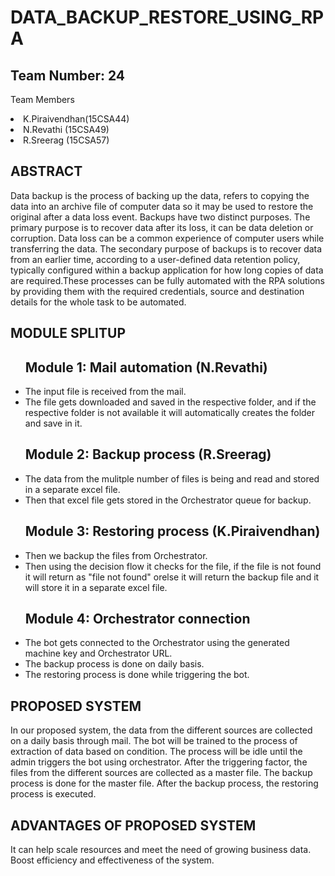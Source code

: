 # DATA_BACKUP_RESTORE_USING_RPA
## Team Number: 24 
Team Members <li>K.Piraivendhan(15CSA44)</li> <li>N.Revathi (15CSA49)</li> <li>R.Sreerag (15CSA57)</li> 

## ABSTRACT
Data backup is the process of backing up the data, refers to copying the data into an archive file of computer data so it may be used to restore the original after a data loss event. Backups have two distinct purposes. The primary purpose is to recover data after its loss, it can be data deletion or corruption. Data loss can be a common experience of computer users while transferring the data. The secondary purpose of backups is to recover data from an earlier time, according to a user-defined data retention policy, typically configured within a backup application for how long copies of data are required.These processes can be fully automated with the RPA solutions by providing them with the required credentials, source and destination details for the whole task to be automated.

## MODULE SPLITUP
<ul>

## Module 1: Mail automation (N.Revathi)
   <li>The input file is received from the mail.</li>
   <li>The file gets downloaded and saved in the respective folder, and if the respective folder is not available it will automatically        creates the folder and save in it.</li>
   
## Module 2: Backup process (R.Sreerag)
   <li>The data from the mulitple number of files is  being and read and stored in a separate excel file.</li>
   <li>Then that excel file gets stored in the Orchestrator queue for backup.</li>
   
## Module 3: Restoring process (K.Piraivendhan)
   <li>Then we backup the files from Orchestrator.</li> 
   <li>Then using the decision flow it checks for the file, if the file is not found it will return as "file not found" orelse it will          return the backup file and it will store it in a separate excel file. </li>
   
## Module 4: Orchestrator connection
   <li>The bot gets connected to the Orchestrator using the generated machine key and Orchestrator URL.</li>
   <li>The backup process is done on daily basis.</li>
   <li>The restoring process is done while triggering the bot.</li></ul>
   
## PROPOSED SYSTEM
In our proposed system, the data from the different sources are collected on a daily basis through mail. The bot will be trained to the process of extraction of data based on condition. The process will be idle until the admin triggers the bot using orchestrator. After the triggering factor, the files from the different sources are collected as a master file. The backup process is done for the master file. After the backup process, the restoring process is executed.

## ADVANTAGES OF PROPOSED SYSTEM
It can help scale resources and meet the need of growing business data. Boost efficiency and effectiveness of the system.

